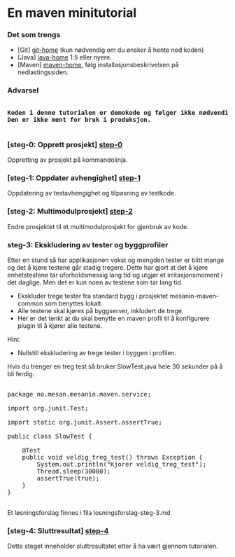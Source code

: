 # En maven minitutorial

### Det som trengs

- [Git] [git-home] (kun nødvendig om du ønsker å hente ned koden)
- [Java] [java-home] 1.5 eller nyere.
- [Maven] [maven-home], følg installasjonsbeskrivelsen på nedlastingssiden.

### Advarsel
<pre>
<strong>
Koden i denne tutorialen er demokode og følger ikke nødvendigvis best practice.
Den er ikke ment for bruk i produksjon.
</strong>
</pre>

### [steg-0: Opprett prosjekt] [step-0]
Oppretting av prosjekt på kommandolinja.

### [steg-1: Oppdater avhengighet] [step-1]
Oppdatering av testavhengighet og tilpasning av testkode.

### [steg-2: Multimodulprosjekt] [step-2]
Endre prosjektet til et multimodulprosjekt for gjenbruk av kode.

### steg-3: Ekskludering av tester og byggprofiler
Etter en stund så har applikasjonen vokst og mengden tester er blitt mange og det å kjøre testene
går stadig tregere. Dette har gjort at det å kjøre enhetstestene tar uforholdsmessig lang tid og utgjør
et irritasjonsmoment i det daglige. Men det er kun noen av testene som tar lang tid.

- Ekskluder trege tester fra standard bygg i prosjektet mesanin-maven-common som benyttes lokalt.
- Alle testene skal kjøres på byggserver, inkludert de trege.
 - Her er det tenkt at du skal benytte en maven profil til å konfigurere plugin til å kjører alle testene.

Hint:

- Nullstill ekskludering av trege tester i byggen i profilen.

Hvis du trenger en treg test så bruker SlowTest.java hele 30 sekunder på å bli ferdig.

<pre>

package no.mesan.mesanin.maven.service;

import org.junit.Test;

import static org.junit.Assert.assertTrue;

public class SlowTest {

    @Test
    public void veldig_treg_test() throws Exception {
        System.out.println("Kjorer veldig_treg_test");
        Thread.sleep(30000);
        assertTrue(true);
    }
}

</pre>

Et løsningsforslag finnes i fila losningsforslag-steg-3.md
### [steg-4: Sluttresultat] [step-4]
Dette steget inneholder sluttresultatet etter å ha vært gjennom tutorialen.


[git-home]: http://git-scm.com/
[java-home]: http://www.oracle.com/technetwork/java/javase/downloads/index.html
[maven-home]: http://maven.apache.org/
[maven-search-repo]: http://search.maven.org/

[step-0]: https://github.com/mesan/mesanin-maven/tree/step-0
[step-1]: https://github.com/mesan/mesanin-maven/tree/step-1
[step-2]: https://github.com/mesan/mesanin-maven/tree/step-2
[step-3]: https://github.com/mesan/mesanin-maven/tree/step-3
[step-4]: https://github.com/mesan/mesanin-maven/tree/step-4
